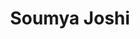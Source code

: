 ---
authid: ug-2019-soumya-joshi
title: Soumya Joshi
biosmall: "Soumya is a 2019 batch student of Government Medical College, Ratlam"
biolarge: 
avatar: f
twitter: 
instagram:
multiple: true
---